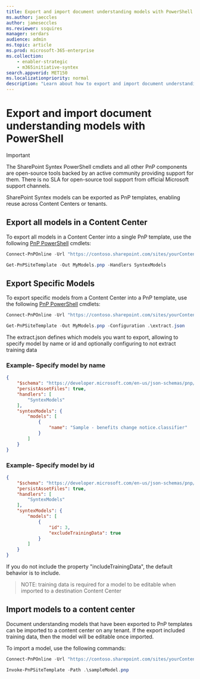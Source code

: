 ```yaml
---
title: Export and import document understanding models with PowerShell
ms.author: jaeccles
author: jameseccles
ms.reviewer: ssquires
manager: serdars
audience: admin
ms.topic: article
ms.prod: microsoft-365-enterprise
ms.collection: 
    - enabler-strategic
    - m365initiative-syntex
search.appverid: MET150
ms.localizationpriority: normal
description: "Learn about how to export and import document understanding models with PowerShell in SharePoint Syntex"
---
```


# Export and import document understanding models with PowerShell

> [!IMPORTANT]
> The SharePoint Syntex PowerShell cmdlets and all other PnP components are open-source tools backed by an active community providing support for them. There is no SLA for open-source tool support from official Microsoft support channels.

SharePoint Syntex models can be exported as PnP templates, enabling reuse across Content Centers or tenants.

## Export all models in a Content Center

To export all models in a Content Center into a single PnP template, use the following [PnP PowerShell](https://pnp.github.io/powershell/) cmdlets:

```powershell
Connect-PnPOnline -Url "https://contoso.sharepoint.com/sites/yourContentCenter"

Get-PnPSiteTemplate -Out MyModels.pnp -Handlers SyntexModels
```

## Export Specific Models

To export specific models from a Content Center into a PnP template, use the following [PnP PowerShell](https://pnp.github.io/powershell/) cmdlets:

```powershell
Connect-PnPOnline -Url "https://contoso.sharepoint.com/sites/yourContentCenter"

Get-PnPSiteTemplate -Out MyModels.pnp -Configuration .\extract.json
```

The extract.json defines which models you want to export, allowing to specify model by name or id and optionally configuring to not extract training data

### Example- Specify model by name

```json
{
    "$schema": "https://developer.microsoft.com/en-us/json-schemas/pnp/provisioning/202102/extract-configuration.schema.json",
    "persistAssetFiles": true,
    "handlers": [        
        "SyntexModels"
    ],
    "syntexModels": {
        "models": [
            {
                "name": "Sample - benefits change notice.classifier"
            }
        ]
    }
}
```

### Example- Specify model by id

```json
{
    "$schema": "https://developer.microsoft.com/en-us/json-schemas/pnp/provisioning/202102/extract-configuration.schema.json",
    "persistAssetFiles": true,
    "handlers": [        
        "SyntexModels"
    ],
    "syntexModels": {
        "models": [
            {
                "id": 3,
                "excludeTrainingData": true
            }
        ]
    }
}
```

If you do not include the property "includeTrainingData", the default behavior is to include.

> NOTE: training data is required for a model to be editable when imported to a destination Content Center

## Import models to a content center
Document understanding models that have been exported to PnP templates can be imported to a content center on any tenant. If the export included training data, then the model will be editable once imported.

To import a model, use the following commands:

```PowerShell
Connect-PnPOnline -Url "https://contoso.sharepoint.com/sites/yourContentCenter"

Invoke-PnPSiteTemplate -Path .\sampleModel.pnp
```
